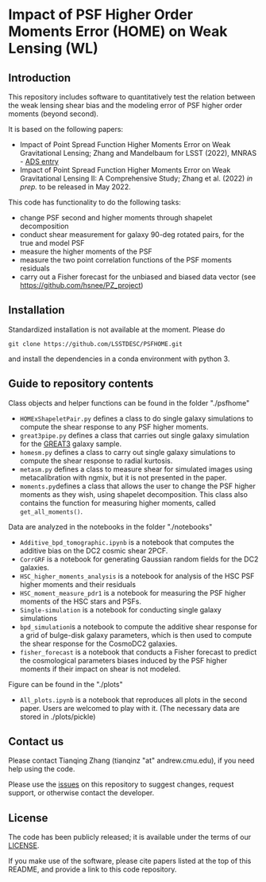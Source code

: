 # Impact of PSF Higher Order Moments Error (HOME) on Weak Lensing (WL)

## Introduction

This repository includes software to quantitatively test the relation between the weak lensing shear bias and the modeling error of PSF higher order moments (beyond second).

It is based on the following papers:
 - Impact of Point Spread Function Higher Moments Error on Weak Gravitational Lensing; Zhang and Mandelbaum for LSST (2022), MNRAS - [ADS entry](https://ui.adsabs.harvard.edu/abs/2022MNRAS.510.1978Z/abstract)
 - Impact of Point Spread Function Higher Moments Error on Weak Gravitational Lensing II: A Comprehensive Study; Zhang et al. (2022) *in prep.* to be released in May 2022.

 This code has functionality to do the following tasks:
 - change PSF second and higher moments through shapelet decomposition
 - conduct shear measurement for galaxy 90-deg rotated pairs, for the true and model PSF
 - measure the higher moments of the PSF
 - measure the two point correlation functions of the PSF moments residuals
 - carry out a Fisher forecast for the unbiased and biased data vector (see https://github.com/hsnee/PZ_project)

## Installation

Standardized installation is not available at the moment. Please do
```
git clone https://github.com/LSSTDESC/PSFHOME.git
```
and install the dependencies in a conda environment with python 3. 

## Guide to repository contents

Class objects and helper functions can be found in the folder "./psfhome"
- ``HOMExShapeletPair.py`` defines a class to do single galaxy simulations to compute the shear response to any PSF higher moments. 
- ``great3pipe.py`` defines a class that carries out single galaxy simulation for the [GREAT3](https://arxiv.org/abs/1404.1593) galaxy sample. 
- ``homesm.py`` defines a class to carry out single galaxy simulations to compute the shear response to radial kurtosis. 
- ``metasm.py`` defines a class to measure shear for simulated images using metacalibration with ngmix, but it is not presented in the paper. 
- ``moments.py``defines a class that allows the user to change the PSF higher moments as they wish, using shapelet decomposition. This class also contains the function for measuring higher moments, called `get_all_moments()`.


Data are analyzed in the notebooks in the folder "./notebooks"
- ``Additive_bpd_tomographic.ipynb`` is a notebook that computes the additive bias on the DC2 cosmic shear 2PCF. 
- ``CorrGRF`` is a notebook for generating Gaussian random fields for the DC2 galaxies. 
- ``HSC_higher_moments_analysis`` is a notebook for analysis of the HSC PSF higher moments and their residuals
- ``HSC_moment_measure_pdr1`` is a notebook for measuring the PSF higher moments of the HSC stars and PSFs.
- ``Single-simulation`` is a notebook for conducting single galaxy simulations
- ``bpd_simulation``is a notebook to compute the additive shear response for a grid of bulge-disk galaxy parameters, which is then used to compute the shear response for the CosmoDC2 galaxies. 
- ``fisher_forecast`` is a notebook that conducts a Fisher forecast to predict the cosmological parameters biases induced by the PSF higher moments if their impact on shear is not modeled. 


Figure can be found in the "./plots"
- ``All_plots.ipynb`` is a notebook that reproduces all plots in the second paper. Users are welcomed to play with it. (The necessary data are stored in ./plots/pickle)


## Contact us

Please contact Tianqing Zhang (tianqinz "at" andrew.cmu.edu), if you need help using the code. 

Please use the [issues](https://github.com/LSSTDESC/PSFHOME/issues) on this repository to suggest changes, request support, or otherwise contact the developer.


## License

The code has been publicly released; it is available under the terms of our [LICENSE](LICENSE.txt).

If you make use of the software, please cite papers listed at the top of this README, and provide a link to this code repository.




